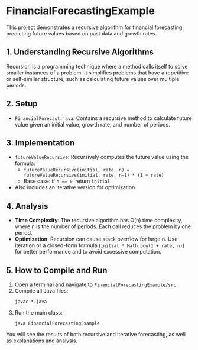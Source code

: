 # FinancialForecastingExample

This project demonstrates a recursive algorithm for financial forecasting, predicting future values based on past data and growth rates.

## 1. Understanding Recursive Algorithms
Recursion is a programming technique where a method calls itself to solve smaller instances of a problem. It simplifies problems that have a repetitive or self-similar structure, such as calculating future values over multiple periods.

## 2. Setup
- `FinancialForecast.java`: Contains a recursive method to calculate future value given an initial value, growth rate, and number of periods.

## 3. Implementation
- `futureValueRecursive`: Recursively computes the future value using the formula:
  - `futureValueRecursive(initial, rate, n) = futureValueRecursive(initial, rate, n-1) * (1 + rate)`
  - Base case: if `n == 0`, return `initial`.
- Also includes an iterative version for optimization.

## 4. Analysis
- **Time Complexity**: The recursive algorithm has O(n) time complexity, where n is the number of periods. Each call reduces the problem by one period.
- **Optimization**: Recursion can cause stack overflow for large n. Use iteration or a closed-form formula (`initial * Math.pow(1 + rate, n)`) for better performance and to avoid excessive computation.

## 5. How to Compile and Run
1. Open a terminal and navigate to `FinancialForecastingExample/src`.
2. Compile all Java files:
   ```
   javac *.java
   ```
3. Run the main class:
   ```
   java FinancialForecastingExample
   ```

You will see the results of both recursive and iterative forecasting, as well as explanations and analysis. 